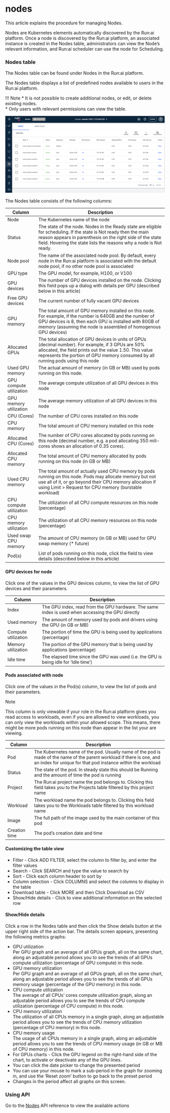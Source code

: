 # nodes

This article explains the procedure for managing Nodes.

Nodes are Kubernetes elements automatically discovered by the Run:ai platform. Once a node is discovered by the Run:ai platform, an associated instance is created in the Nodes table, administrators can view the Node’s relevant information, and Run:ai scheduler can use the node for Scheduling.

### Nodes table

The Nodes table can be found under Nodes in the Run:ai platform.

The Nodes table displays a list of predefined nodes available to users in the Run:ai platform.

!!! Note \* It is not possible to create additional nodes, or edit, or delete existing nodes.\
\* Only users with relevant permissions can view the table.

![](../aiinitiatives/resources/img/node-list.png)

The Nodes table consists of the following columns:

| Column                  | Description                                                                                                                                                                                                                                            |
| ----------------------- | ------------------------------------------------------------------------------------------------------------------------------------------------------------------------------------------------------------------------------------------------------ |
| Node                    | The Kubernetes name of the node                                                                                                                                                                                                                        |
| Status                  | The state of the node. Nodes in the Ready state are eligible for scheduling. If the state is Not ready then the main reason appears in parenthesis on the right side of the state field. Hovering the state lists the reasons why a node is Not ready. |
| Node pool               | The name of the associated node pool. By default, every node in the Run:ai platform is associated with the default node pool, if no other node pool is associated                                                                                      |
| GPU type                | The GPU model, for example, H100, or V100                                                                                                                                                                                                              |
| GPU devices             | The number of GPU devices installed on the node. Clicking this field pops up a dialog with details per GPU (described below in this article)                                                                                                           |
| Free GPU devices        | The current number of fully vacant GPU devices                                                                                                                                                                                                         |
| GPU memory              | The total amount of GPU memory installed on this node. For example, if the number is 640GB and the number of GPU devices is 8, then each GPU is installed with 80GB of memory (assuming the node is assembled of homogenous GPU devices)               |
| Allocated GPUs          | The total allocation of GPU devices in units of GPUs (decimal number). For example, if 3 GPUs are 50% allocated, the field prints out the value 1.50. This value represents the portion of GPU memory consumed by all running pods using this node     |
| Used GPU memory         | The actual amount of memory (in GB or MB) used by pods running on this node.                                                                                                                                                                           |
| GPU compute utilization | The average compute utilization of all GPU devices in this node                                                                                                                                                                                        |
| GPU memory utilization  | The average memory utilization of all GPU devices in this node                                                                                                                                                                                         |
| CPU (Cores)             | The number of CPU cores installed on this node                                                                                                                                                                                                         |
| CPU memory              | The total amount of CPU memory installed on this node                                                                                                                                                                                                  |
| Allocated CPU (Cores)   | The number of CPU cores allocated by pods running on this node (decimal number, e.g. a pod allocating 350 mili-cores shows an allocation of 0.35 cores).                                                                                               |
| Allocated CPU memory    | The total amount of CPU memory allocated by pods running on this node (in GB or MB)                                                                                                                                                                    |
| Used CPU memory         | The total amount of actually used CPU memory by pods running on this node. Pods may allocate memory but not use all of it, or go beyond their CPU memory allocation if using Limit > Request for CPU memory (burstable workload)                       |
| CPU compute utilization | The utilization of all CPU compute resources on this node (percentage)                                                                                                                                                                                 |
| CPU memory utilization  | The utilization of all CPU memory resources on this node (percentage)                                                                                                                                                                                  |
| Used swap CPU memory    | The amount of CPU memory (in GB or MB) used for GPU swap memory (\* future)                                                                                                                                                                            |
| Pod(s)                  | List of pods running on this node, click the field to view details (described below in this article)                                                                                                                                                   |

#### GPU devices for node

Click one of the values in the GPU devices column, to view the list of GPU devices and their parameters.

| Column              | Description                                                                                       |
| ------------------- | ------------------------------------------------------------------------------------------------- |
| Index               | The GPU index, read from the GPU hardware. The same index is used when accessing the GPU directly |
| Used memory         | The amount of memory used by pods and drivers using the GPU (in GB or MB)                         |
| Compute utilization | The portion of time the GPU is being used by applications (percentage)                            |
| Memory utilization  | The portion of the GPU memory that is being used by applications (percentage)                     |
| Idle time           | The elapsed time since the GPU was used (i.e. the GPU is being idle for ‘Idle time’)              |

#### Pods associated with node

Click one of the values in the Pod(s) column, to view the list of pods and their parameters.

Note

This column is only viewable if your role in the Run:ai platform gives you read access to workloads, even if you are allowed to view workloads, you can only view the workloads within your allowed scope. This means, there might be more pods running on this node than appear in the list your are viewing.

| Column        | Description                                                                                                                                                                           |
| ------------- | ------------------------------------------------------------------------------------------------------------------------------------------------------------------------------------- |
| Pod           | The Kubernetes name of the pod. Usually name of the pod is made of the name of the parent workload if there is one, and an index for unique for that pod instance within the workload |
| Status        | The state of the pod. In steady state this should be Running and the amount of time the pod is running                                                                                |
| Project       | The Run:ai project name the pod belongs to. Clicking this field takes you to the Projects table filtered by this project name                                                         |
| Workload      | The workload name the pod belongs to. Clicking this field takes you to the Workloads table filtered by this workload name                                                             |
| Image         | The full path of the image used by the main container of this pod                                                                                                                     |
| Creation time | The pod’s creation date and time                                                                                                                                                      |

#### Customizing the table view

* Filter - Click ADD FILTER, select the column to filter by, and enter the filter values
* Search - Click SEARCH and type the value to search by
* Sort - Click each column header to sort by
* Column selection - Click COLUMNS and select the columns to display in the table
* Download table - Click MORE and then Click Download as CSV
* Show/Hide details - Click to view additional information on the selected row

#### Show/Hide details

Click a row in the Nodes table and then click the Show details button at the upper right side of the action bar. The details screen appears, presenting the following metrics graphs:

* GPU utilization\
  Per GPU graph and an average of all GPUs graph, all on the same chart, along an adjustable period allows you to see the trends of all GPUs compute utilization (percentage of GPU compute) in this node.
* GPU memory utilization\
  Per GPU graph and an average of all GPUs graph, all on the same chart, along an adjustable period allows you to see the trends of all GPUs memory usage (percentage of the GPU memory) in this node.
* CPU compute utilization\
  The average of all CPUs’ cores compute utilization graph, along an adjustable period allows you to see the trends of CPU compute utilization (percentage of CPU compute) in this node.
* CPU memory utilization\
  The utilization of all CPUs memory in a single graph, along an adjustable period allows you to see the trends of CPU memory utilization (percentage of CPU memory) in this node.
* CPU memory usage\
  The usage of all CPUs memory in a single graph, along an adjustable period allows you to see the trends of CPU memory usage (in GB or MB of CPU memory) in this node.
* For GPUs charts - Click the GPU legend on the right-hand side of the chart, to activate or deactivate any of the GPU lines.
* You can click the date picker to change the presented period
* You can use your mouse to mark a sub-period in the graph for zooming in, and use the ‘Reset zoom’ button to go back to the preset period
* Changes in the period affect all graphs on this screen.

### Using API

Go to the [Nodes](https://app.run.ai/api/docs#tag/Nodes) API reference to view the available actions

